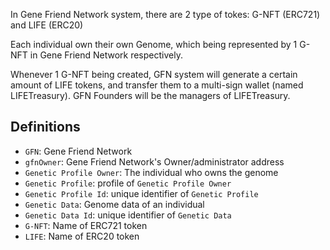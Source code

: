 In Gene Friend Network system, there are 2 type of tokes: G-NFT (ERC721) and LIFE (ERC20)

Each individual own their own Genome, which being represented by 1 G-NFT in Gene Friend Network respectively.

Whenever 1 G-NFT being created, GFN system will generate a certain amount of LIFE tokens, and transfer them to a
multi-sign wallet (named LIFETreasury). GFN Founders will be the managers of LIFETreasury.

## Definitions

- `GFN`: Gene Friend Network
- `gfnOwner`: Gene Friend Network's Owner/administrator address
- `Genetic Profile Owner`: The individual who owns the genome
- `Genetic Profile`: profile of `Genetic Profile Owner`
- `Genetic Profile Id`: unique identifier of `Genetic Profile`
- `Genetic Data`: Genome data of an individual
- `Genetic Data Id`: unique identifier of `Genetic Data`
- `G-NFT`: Name of ERC721 token
- `LIFE`: Name of ERC20 token